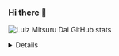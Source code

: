 ### Hi there 👋
![Luiz Mitsuru Dai GitHub stats](https://github-readme-stats.vercel.app/api?username=Luiz326&show_icons=true&theme=merko)
<Details>
  <a href="https://www.linkedin.com/in/luiz-mitsuru-dai-front-end/" target="_blank"><img align="center" src="<div>Icon made from <a href="http://www.onlinewebfonts.com/icon">Icon Fonts</a> is licensed by CC BY 3.0</div>" alt="Luiz Mitsuru Dai" height="50" width="40" /></a>
  
  
 
    <br>
  
  
  </Details>

  

<!--
**Luiz326/Luiz326** is a ✨ _special_ ✨ repository because its `README.md` (this file) appears on your GitHub profile.

Here are some ideas to get you started:

- 🔭 I’m currently working on ...
- 🌱 I’m currently learning ...
- 👯 I’m looking to collaborate on ...
- 🤔 I’m looking for help with ...
- 💬 Ask me about ...
- 📫 How to reach me: ...
- 😄 Pronouns: ...
- ⚡ Fun fact: ...
-->
